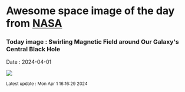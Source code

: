 
# Awesome space image of the day from [NASA](https://api.nasa.gov/)

### Today image : Swirling Magnetic Field around Our Galaxy's Central Black Hole
Date : 2024-04-01

![](https://apod.nasa.gov/apod/image/2404/SagAstarB_EHT_960.jpg)

<small>Latest update : Mon Apr  1 16:16:29 2024</small>
        